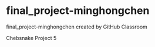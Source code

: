# final_project-minghongchen
final_project-minghongchen created by GitHub Classroom

Chebsnake
Project 5
